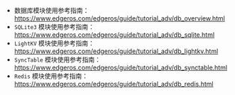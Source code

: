 + 数据库模块使用参考指南：https://www.edgeros.com/edgeros/guide/tutorial_adv/db_overview.html
+ `SQLite3` 模块使用参考指南：https://www.edgeros.com/edgeros/guide/tutorial_adv/db_sqlite.html
+ `LightKV` 模块使用参考指南：https://www.edgeros.com/edgeros/guide/tutorial_adv/db_lightkv.html
+ `SyncTable` 模块使用参考指南：https://www.edgeros.com/edgeros/guide/tutorial_adv/db_synctable.html
+ `Redis` 模块使用参考指南：https://www.edgeros.com/edgeros/guide/tutorial_adv/db_redis.html

